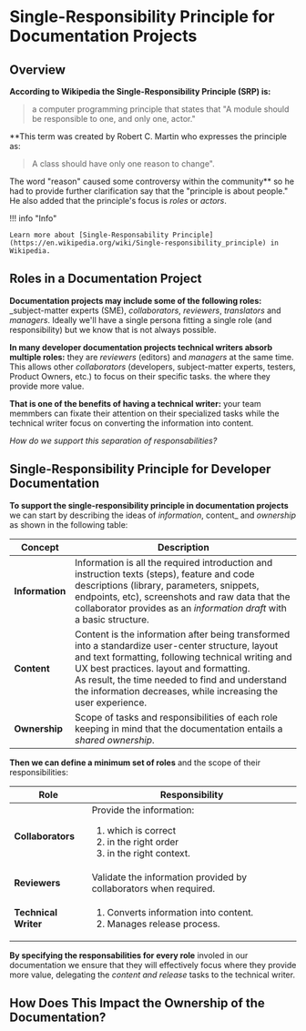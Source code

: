 # Single-Responsibility Principle for Documentation Projects   
## Overview  

**According to Wikipedia the Single-Responsibility Principle (SRP) is:**  

> a computer programming principle that states that "A module should be responsible to one, and only one, actor."

**This term was created by Robert C. Martin who expresses the principle as:  

> A class should have only one reason to change".

The word "reason" caused some controversy within the community** so he had to provide further clarification say that the "principle is about people." He also added that the principle's focus is _roles_ or _actors_.   

!!! info "Info"  

    Learn more about [Single-Responsability Principle](https://en.wikipedia.org/wiki/Single-responsibility_principle) in Wikipedia.    

    
## Roles in a Documentation Project  

**Documentation projects may include some of the following roles:** _subject-matter experts (SME), _collaborators_, _reviewers_, _translators_ and _managers_. Ideally we'll have a single persona fitting a single role (and responsibility) but we know that is not always possible.   

**In many developer documentation projects technical writers absorb multiple roles:** they are _reviewers_ (editors) and _managers_ at the same time. This allows other  _collaborators_ (developers, subject-matter experts, testers, Product Owners, etc.) to focus on their specific tasks. the where they provide more value.   

**That is one of the benefits of having a technical writer:**  your team memmbers can fixate their attention on their specialized tasks while the technical writer focus on converting the information into content.   

_How do we support this separation of responsabilities?_

## Single-Responsibility Principle for Developer Documentation  

**To support the single-responsibility principle in documentation projects** we can start by describing the ideas of _information_, content_ and _ownership_ as shown in the following table:   


| Concept | Description |  
|------------- | ------------------- |  
| **Information** |	Information is all the required introduction and instruction texts (steps), feature and code descriptions (library, parameters, snippets, endpoints, etc), screenshots and raw data that the collaborator provides as an _information draft_ with a basic structure.|  
| **Content** |	Content is the information after being transformed into a standardize user-center structure, layout and text formatting, following technical writing and UX best practices. layout and formatting.<br>As result, the time needed to find and understand the information decreases, while increasing the user experience. |  
| **Ownership** | 	Scope of tasks and responsibilities of each role keeping in mind that the documentation entails a _shared ownership_. |  

**Then we can define a minimum set of roles** and the scope of their responsibilities:  

| Role | Responsibility |  
| ------------- | --------------- |    
| **Collaborators** | Provide the information:<ol><li>which is correct</li><li>in the right order</li><li>in the right context.</li></ol> |  
| **Reviewers** |	Validate the information provided by collaborators when required. |  
| **Technical Writer** | <ol><li>Converts information into content.</li><li>Manages release process.</li><ol> |  

**By specifying the responsabilities for every role** involed in our documentation we ensure that they will effectively focus where they provide more value, delegating the _content and release_ tasks to the technical writer.  

## How Does This Impact the Ownership of the Documentation?



     
